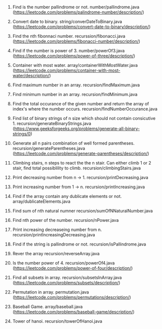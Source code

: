 1. Find is the number pallindrome or not.
    number/pallindrome.java
    (https://leetcode.com/problems/palindrome-number/description/)

2. Convert date to binary.
    string/converDateToBinary.java
    (https://leetcode.com/problems/convert-date-to-binary/description/)

3. Find the nth fibonnaci number.
    recurssion/fibonacci.java
    (https://leetcode.com/problems/fibonacci-number/description/)

4. Find if the number is power of 3.
    number/powerOf3.java
    (https://leetcode.com/problems/power-of-three/description/)

5. Container with most water.
    array/containerWithMostWater.java
    (https://leetcode.com/problems/container-with-most-water/description/)

6. Find maximum number in an array.
    recursion/findMaximum.java

7. Find minimum number in an array.
    recursion/findMinimum.java

8. Find the total occurance of the given number and return the array of index's where the number occurs.
    recursion/findNumberOccurance.java

9. Find list of binary strings of n size which should not contain consicutive 1.
    recursion/generateBinaryStrings.java
    (https://www.geeksforgeeks.org/problems/generate-all-binary-strings/0)

10. Generate all n pairs combination of well formed parentheses.
    recursion/generateParentheses.java
    (https://leetcode.com/problems/generate-parentheses/description/)

11. Climbing stairs, n steps to react the the n stair. Can either climb 1 or 2 stair, find total possiblility to climb.
    recursion/climbingStairs.java

12. Print decreasing number from n -> 1.
    recursion/printDecreasing.java

13. Print increasing number from 1 -> n.
    recursion/printIncreasing.java

14. Find if the array contain any dublicate elements or not.
    array/dublicateElements.java

15. Find sum of nth natural numner
    recursion/sumOfNNaturalNumber.java

16. Find nth power of the number.
    recursion/nPower.java

17. Print increasing decreaseing number from n.
    recursion/printIncreasingDecreasing.java

18. Find if the string is pallindrome or not.
    recursion/isPallindrome.java    

19. Rever the array
    recursion/reverseArray.java

20. Is the number power of 4.
    recursion/powerOf4.java    
    (https://leetcode.com/problems/power-of-four/description/)

21. Find all subsets in array.
    recursion/subsetsInArray.java
    (https://leetcode.com/problems/subsets/description/)

22. Permutation in array.
    permutation.java
    (https://leetcode.com/problems/permutations/description/)

23. Baseball Game.
    array/baseball.java
    (https://leetcode.com/problems/baseball-game/description/)

24. Tower of hanoi.
    recursion/towerOfHanoi.java     